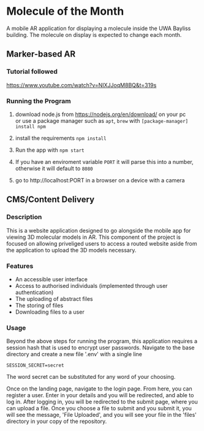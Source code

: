# Molecule of the Month  
A mobile AR application for displaying a molecule inside the UWA Bayliss building. The molecule on display is expected to change each month.

## Marker-based AR

### Tutorial followed
https://www.youtube.com/watch?v=NIXJJoqM8BQ&t=319s

### Running the Program
1. download node.js from https://nodejs.org/en/download/ on your pc  
or use a package manager such as `apt`, `brew` with `[package-manager] install npm`

2. install the requirements `npm install`

3. Run the app with `npm start`

4. If you have an enviroment variable `PORT` it will parse this into a number, otherwise it will default to `8080`

5. go to http://localhost:PORT in a browser on a device with a camera
    
## CMS/Content Delivery

### Description
This is a website application designed to go alongside the mobile app for viewing 3D molecular models in AR. This component of the project is focused on allowing priveliged users to access a routed website aside from the application to upload the 3D models necessary.

### Features
* An accessible user interface
* Access to authorised individuals (implemented through user authentication)
* The uploading of abstract files
* The storing of files
* Downloading files to a user 

### Usage

Beyond the above steps for running the program, this application requires a session hash that is used to encrypt user passwords. Navigate to the base directory and create a new file '.env' with a single line

`SESSION_SECRET=secret` 

The word secret can be substituted for any word of your choosing.

Once on the landing page, navigate to the login page. From here, you can register a user. Enter in your details and you will be redirected, and able to log in. After logging in, you will be redirected to the submit page, where you can upload a file. Once you choose a file to submit and you submit it, you will see the message, 'File Uploaded', and you will see your file in the 'files' directory in your copy of the repository.
